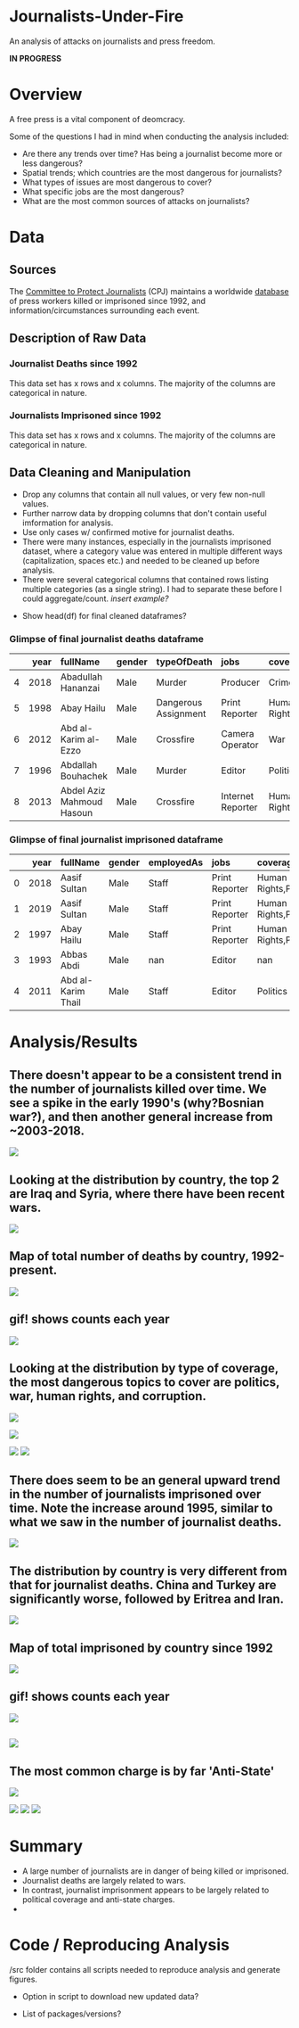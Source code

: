 # Journalists-Under-Fire
An analysis of attacks on journalists and press freedom.

**IN PROGRESS**

# Overview

A free press is a vital component of deomcracy. 

Some of the questions I had in mind when conducting the analysis included:
- Are there any trends over time? Has being a journalist become more or less dangerous?
- Spatial trends; which countries are the most dangerous for journalists?
- What types of issues are most dangerous to cover?
- What specific jobs are the most dangerous?
- What are the most common sources of attacks on journalists?


# Data 

## Sources
The [Committee to Protect Journalists](https://cpj.org/) (CPJ) maintains a worldwide [database](https://cpj.org/data/) of press workers killed or imprisoned since 1992, and information/circumstances surrounding each event.


## Description of Raw Data

### Journalist Deaths since 1992
This data set has x rows and x columns. The majority of the columns are categorical in nature. 

### Journalists Imprisoned since 1992
This data set has x rows and x columns. The majority of the columns are categorical in nature. 


## Data Cleaning and Manipulation

- Drop any columns that contain all null values, or very few non-null values.
- Further narrow data by dropping columns that don't contain useful imformation for analysis.
- Use only cases w/ confirmed motive for journalist deaths.
- There were many instances, especially in the journalists imprisoned dataset, where a category value was entered in multiple different ways (capitalization, spaces etc.) and needed to be cleaned up before analysis.
- There were several categorical columns that contained rows listing multiple categories (as a single string). I had to separate these before I could aggregate/count. *insert example?*

* Show head(df) for final cleaned dataframes?


### Glimpse of final journalist deaths dataframe
|    |   year | fullName                  | gender   | typeOfDeath          | jobs              | coverage                  | mediums        | country     | localOrForeign   | sourcesOfFire        |
|---:|-------:|:--------------------------|:---------|:---------------------|:------------------|:--------------------------|:---------------|:------------|:-----------------|:---------------------|
|  4 |   2018 | Abadullah Hananzai        | Male     | Murder               | Producer          | Crime,Politics,War        | Radio,Internet | Afghanistan | Local            | Political Group      |
|  5 |   1998 | Abay Hailu                | Male     | Dangerous Assignment | Print Reporter    | Human Rights,Politics     | Print          | Ethiopia    | Local            | Government Officials |
|  6 |   2012 | Abd al-Karim al-Ezzo      | Male     | Crossfire            | Camera Operator   | War                       | Internet       | Syria       | Local            | Military Officials   |
|  7 |   1996 | Abdallah Bouhachek        | Male     | Murder               | Editor            | Politics                  | Print          | Algeria     | Local            | nan                  |
|  8 |   2013 | Abdel Aziz Mahmoud Hasoun | Male     | Crossfire            | Internet Reporter | Human Rights,Politics,War | Internet       | Syria       | Local            | Military Officials   |

### Glimpse of final journalist imprisoned dataframe
|    |   year | fullName           | gender   | employedAs   | jobs           | coverage                  | mediums   | country   | localOrForeign   | charges    | lengthOfSentence
|---:|-------:|:-------------------|:---------|:-------------|:---------------|:--------------------------|:----------|:----------|:-----------------|:-----------|:-------------------|
|  0 |   2018 | Aasif Sultan       | Male     | Staff        | Print Reporter | Human Rights,Politics,War | Print     | India     | Local            | Anti-State | Sentence pending   |
|  1 |   2019 | Aasif Sultan       | Male     | Staff        | Print Reporter | Human Rights,Politics,War | Print     | India     | Local            | Anti-State | Sentence pending   |
|  2 |   1997 | Abay Hailu         | Male     | Staff        | Print Reporter | Human Rights,Politics     | Print     | Ethiopia  | Local            | nan        | 0-5 Years          |
|  3 |   1993 | Abbas Abdi         | Male     | nan          | Editor         | nan                       | Print     | Iran      | Local            | nan        | 0-5 Years          |
|  4 |   2011 | Abd al-Karim Thail | Male     | Staff        | Editor         | Politics                  | Internet  | Yemen     | Local            | No Charge  | Not Sentenced      |








# Analysis/Results

## There doesn't appear to be a consistent trend in the number of journalists killed over time. We see a spike in the early 1990's (why?Bosnian war?), and then another general increase from ~2003-2018.
![](images/TotalDeathsVsYear.png)

## Looking at the distribution by country, the top 2 are Iraq and Syria, where there have been recent wars. 
![](images/TotalDeathsByCountry.png)

## Map of total number of deaths by country, 1992-present.
![](images/DeathsByCountryMap.png)


## gif! shows counts each year
![](images/DeathByCountry.gif)


## Looking at the distribution by type of coverage, the most dangerous topics to cover are politics, war, human rights, and corruption.
![](images/TotalDeathsByCoverage.png)

![](images/TotalDeathsByJob.png)


![](images/TotalDeathsBysourcesOfFire.png)
![](images/TotalDeathsByTypeOfDeath.png)

## There does seem to be an general upward trend in the number of journalists imprisoned over time. Note the increase around 1995, similar to what we saw in the number of journalist deaths.
![](images/N_imprisonedByYear.png)

## The distribution by country is very different from that for journalist deaths. China and Turkey are significantly worse, followed by Eritrea and Iran.
![](images/N_imprisonedBycountry.png)


## Map of total imprisoned by country since 1992
![](images/ImprisonedByCountryMap.png)

## gif! shows counts each year
![](images/ImprisonedByCountry.gif)



## 
![](images/N_imprisonedBycoverage.png)

## The most common charge is by far 'Anti-State'
![](images/N_imprisonedBycharges.png)

![](images/N_imprisonedByjobs.png)
![](images/N_imprisonedBymedium.png)
![](images/N_imprisonedBylengthOfSentence.png)


# Summary
- A large number of journalists are in danger of being killed or imprisoned.
- Journalist deaths are largely related to wars.
- In contrast, journalist imprisonment appears to be largely related to political coverage and anti-state charges.
- 


# Code / Reproducing Analysis

/src folder contains all scripts needed to reproduce analysis and generate figures.

- Option in script to download new updated data?

- List of packages/versions?






